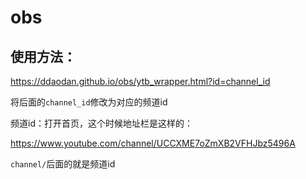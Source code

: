 # obs
## 使用方法：
https://ddaodan.github.io/obs/ytb_wrapper.html?id=channel_id

将后面的`channel_id`修改为对应的频道id

频道id：打开首页，这个时候地址栏是这样的：

https://www.youtube.com/channel/UCCXME7oZmXB2VFHJbz5496A

`channel/`后面的就是频道id
